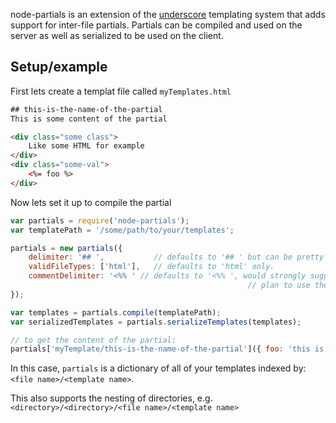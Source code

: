 node-partials is an extension of the [underscore](http://underscorejs.org/) templating system that adds support for inter-file partials. Partials can be compiled and used on the server as well as serialized to be used on the client.

## Setup/example

First lets create a templat file called ```myTemplates.html```

```html
## this-is-the-name-of-the-partial
This is some content of the partial

<div class="some class">
	Like some HTML for example
</div>
<div class="some-val">
	<%= foo %>
</div>
```

Now lets set it up to compile the partial

```javascript
var partials = require('node-partials');
var templatePath = '/some/path/to/your/templates';

partials = new partials({
	delimiter: '## ', 			// defaults to '## ' but can be pretty much whatever you want.
	validFileTypes: ['html'],	// defaults to 'html' only.
	commentDelimiter: '<%% ' // defaults to '<%% ', would strongly suggest not overiding unless you
													 // plan to use the literal '<%% ' in your html.
});

var templates = partials.compile(templatePath);
var serializedTemplates = partials.serializeTemplates(templates);

// to get the content of the partial:
partials['myTemplate/this-is-the-name-of-the-partial']({ foo: 'this is a variable' });
```

In this case, ```partials``` is a dictionary of all of your templates indexed by: ```<file name>/<template name>```. 

This also supports the nesting of directories, e.g. ```<directory>/<directory>/<file name>/<template name>```
